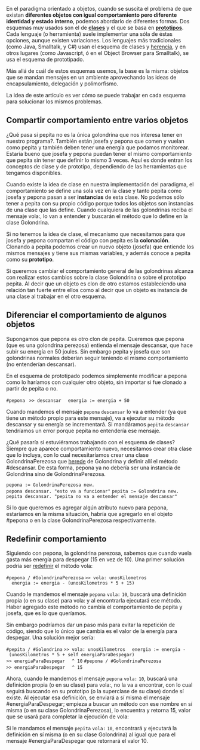 En el paradigma orientado a objetos, cuando se suscita el problema de que existan **diferentes objetos con igual comportamiento pero diferente identidad y estado interno**, podemos abordarlo de diferentes formas. Dos esquemas muy usados son el de **[clases](clases.html)** y el que se basa en **[prototipos](prototipado.html)**. Cada lenguaje (o herramienta) suele implementar una sóla de éstas opciones, aunque existen variaciones. Los lenguajes más tradicionales (como Java, Smalltalk, y C\#) usan el esquema de clases y [herencia](herencia.html), y en otros lugares (como Javascript, ó en el Object Browser para Smalltalk), se usa el esquema de prototipado.

Más allá de cuál de estos esquemas usemos, la base es la misma: objetos que se mandan mensajes en un ambiente aprovechando las ideas de encapsulamiento, delegación y polimorfismo.

La idea de este artículo es ver cómo se puede trabajar en cada esquema para solucionar los mismos problemas.

Compartir comportamiento entre varios objetos
---------------------------------------------

¿Qué pasa si pepita no es la única golondrina que nos interesa tener en nuestro programa?. También están josefa y pepona que comen y vuelan como pepita y también deben tener una energía que podamos monitorear. Estaría bueno que josefa y pepona puedan tener el mismo comportamiento que pepita sin tener que definir lo mismo 3 veces. Aquí es donde entran los conceptos de clase y de prototipo, dependiendo de las herramientas que tengamos disponibles.

Cuando existe la idea de clase en nuestra implementación del paradigma, el comportamiento se define una sola vez en la clase y tanto pepita como josefa y pepona pasan a ser **instancias** de esta clase. No podemos sólo tener a pepita con su propio código porque todos los objetos son instancias de una clase que las define. Cuando cualquiera de las golondrinas reciba el mensaje vola:, lo van a entender y buscarán el método que lo define en la clase Golondrina.

Si no tenemos la idea de clase, el mecanismo que necesitamos para que josefa y pepona compartan el código con pepita es la **colonación**. Clonando a pepita podemos crear un nuevo objeto (josefa) que entiende los mismos mensajes y tiene sus mismas variables, y además conoce a pepita como su **prototipo**.

Si queremos cambiar el comportamiento general de las golondrinas alcanza con realizar estos cambios sobre la clase Golondrina o sobre el prototipo pepita. Al decir que un objeto es clon de otro estamos estableciendo una relación tan fuerte entre ellos como al decir que un objeto es instancia de una clase al trabajar en el otro esquema.

Diferenciar el comportamiento de algunos objetos
------------------------------------------------

Supongamos que pepona es otro clon de pepita. Queremos que pepona (que es una golondrina perezosa) entienda el mensaje descansar, que hace subir su energía en 50 joules. Sin embargo pepita y josefa que son golondrinas normales deberían seguir teniendo el mismo comportamiento (no entenderían descansar).

En el esquema de prototipado podemos simplemente modificar a pepona como lo haríamos con cualquier otro objeto, sin importar si fue clonado a partir de pepita o no.

`#pepona `
`>> descansar`
`  energia := energia + 50`

Cuando mandemos el mensaje `pepona` `descansar` lo va a entender (ya que tiene un método propio para este mensaje), va a ejecutar su método descansar y su energía se incrementará. Si mandáramos `pepita` `descansar` tendríamos un error porque pepita no entendería ese mensaje.

¿Qué pasaría si estuviéramos trabajando con el esquema de clases? Siempre que aparece comportamiento nuevo, necesitamos crear otra clase que lo incluya, con lo cual necesitaríamos crear una clase GolondrinaPerezosa que [herede](herencia.html) de Golondrina y definir allí el método \#descansar. De esta forma, pepona ya no debería ser una instancia de Golondrina sino de GolondrinaPerezosa.

`pepona := GolondrinaPerezosa new.`
`pepona descansar. "esto va a funcionar"`
`pepita := Golondrina new.`
`pepita descansar. "pepita no va a entender el mensaje descansar"`

Si lo que queremos es agregar algún atributo nuevo para pepona, estaríamos en la misma situación, habría que agregarlo en el objeto \#pepona o en la clase GolondrinaPerezosa respectivamente.

Redefinir comportamiento
------------------------

Siguiendo con pepona, la golondrina perezosa, sabemos que cuando vuela gasta más energía para despegar (15 en vez de 10). Una primer solución podría ser [redefinir](redefinicion.html) el método vola:

`#pepona / #GolondrinaPerezosa`
`>> vola: unosKilometros`
`  energia := energia - (unosKilometros * 5 + 15)`

Cuando le mandemos el mensaje `pepona` `vola:` `10`, buscará una definición propia (o en su clase) para vola: y al encontrarla ejecutará ese método. Haber agregado este método no cambia el comportamiento de pepita y josefa, que es lo que queríamos.

Sin embargo podríamos dar un paso más para evitar la repetición de código, siendo que lo único que cambia es el valor de la energía para despegar. Una solución mejor sería:

`#pepita / #Golondrina`
`>> vola: unosKilometros`
`  energia := energia - (unosKilometros * 5 + self energiaParaDespegar)`
`>> energiaParaDespegar`
`  ^ 10`
`#pepona / #GolondrinaPerezosa`
`>> energiaParaDespegar`
`  ^ 15`

Ahora, cuando le mandemos el mensaje `pepona` `vola:` `10`, buscará una definición propia (o en su clase) para vola:, no la va a encontrar, con lo cual seguirá buscando en su prototipo (o la superclase de su clase) donde sí existe. Al ejecutar esa definición, se enviará a sí misma el mensaje \#energiaParaDespegar; empieza a buscar un método con ese nombre en sí misma (o en su clase GolondrinaPerezosa), lo encuentra y retorna 15, valor que se usará para completar la ejecución de vola:

Si le mandamos el mensaje `pepita` `vola:` `10`, encontrará y ejecutará la definición en sí misma (o en su clase Golondrina) al igual que para el mensaje \#energiaParaDespegar que retornará el valor 10.
